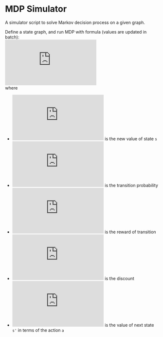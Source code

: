 # MDP Simulator
A simulator script to solve Markov decision process on a given graph.  

Define a state graph, and run MDP with formula (values are updated in batch):  
![$$V^*(s)=\max_a\sum_{s'}T(s,a,s')[R(s,a,s')+\gamma V^*(s')]$$](https://latex.codecogs.com/png.latex?V%5E*%28s%29%3D%5Cmax_a%5Csum_%7Bs%27%7DT%28s%2Ca%2Cs%27%29%5BR%28s%2Ca%2Cs%27%29&plus;%5Cgamma%20V%5E*%28s%27%29%5D)  
where  
* ![$$V^*(s)$$](https://latex.codecogs.com/png.latex?V%5E*%28s%29) is the new value of state `s`  
* ![$$T(s,a,s')$$](https://latex.codecogs.com/png.latex?T%28s%2Ca%2Cs%27%29) is the transition probability  
* ![$$R(s,a,s')$$](https://latex.codecogs.com/png.latex?R%28s%2Ca%2Cs%27%29) is the reward of transition  
* ![$$\gamma$$](https://latex.codecogs.com/png.latex?%5Cgamma) is the discount  
* ![$$V^*(s')$$](https://latex.codecogs.com/png.latex?V%5E*%28s%27%29) is the value of next state `s'` in terms of the action `a`